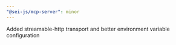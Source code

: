 ```yaml
---
"@sei-js/mcp-server": minor
---
```


Added streamable-http transport and better environment variable configuration
